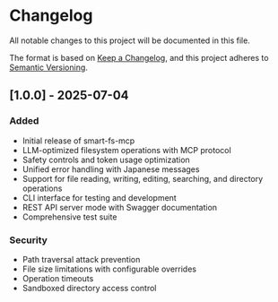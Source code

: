 # Changelog

All notable changes to this project will be documented in this file.

The format is based on [Keep a Changelog](https://keepachangelog.com/en/1.0.0/),
and this project adheres to [Semantic Versioning](https://semver.org/spec/v2.0.0.html).

## [1.0.0] - 2025-07-04

### Added
- Initial release of smart-fs-mcp
- LLM-optimized filesystem operations with MCP protocol
- Safety controls and token usage optimization
- Unified error handling with Japanese messages
- Support for file reading, writing, editing, searching, and directory operations
- CLI interface for testing and development
- REST API server mode with Swagger documentation
- Comprehensive test suite

### Security
- Path traversal attack prevention
- File size limitations with configurable overrides
- Operation timeouts
- Sandboxed directory access control
